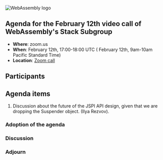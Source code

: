 ![WebAssembly logo](/images/WebAssembly.png)

## Agenda for the February 12th video call of WebAssembly's Stack Subgroup

- **Where**: zoom.us
- **When**:  February 12th, 17:00-18:00 UTC ( February 12th, 9am-10am Pacific Standard Time)
- **Location**: [Zoom call](https://zoom.us/j/91846860726?pwd=NVVNVmpvRVVFQkZTVzZ1dTFEcXgrdz09)


## Participants


## Agenda items

1. Discussion about the future of the JSPI API design, given that we are dropping the Suspender object. (Ilya Rezvov).

### Adoption of the agenda

### Discussion

### Adjourn
